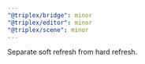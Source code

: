 ```yaml
---
"@triplex/bridge": minor
"@triplex/editor": minor
"@triplex/scene": minor
---
```


Separate soft refresh from hard refresh.
